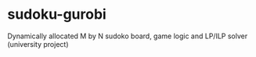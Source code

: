 # sudoku-gurobi
Dynamically allocated M by N sudoko board, game logic and LP/ILP solver (university project)
